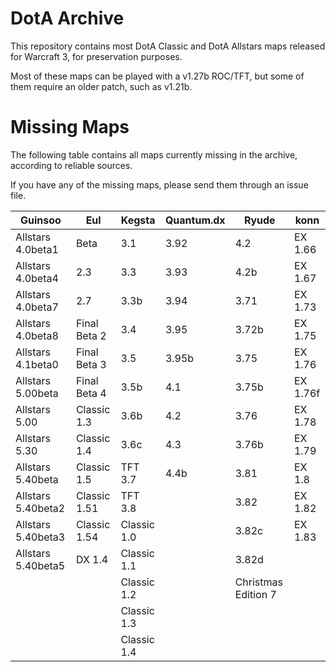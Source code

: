 # DotA Archive

This repository contains most DotA Classic and DotA Allstars maps released for Warcraft 3, for preservation purposes.

Most of these maps can be played with a v1.27b ROC/TFT, but some of them require an older patch, such as v1.21b.

# Missing Maps

The following table contains all maps currently missing in the archive, according to reliable sources.

If you have any of the missing maps, please send them through an issue file.

| Guinsoo | Eul | Kegsta | Quantum.dx | Ryude | konn |
| -------- | -------- | -------- | -------- | -------- | -------- |
| Allstars 4.0beta1 | Beta | 3.1 | 3.92 | 4.2 | EX 1.66 |
| Allstars 4.0beta4 | 2.3 | 3.3 | 3.93 | 4.2b | EX 1.67 |
| Allstars 4.0beta7 | 2.7 | 3.3b | 3.94 | 3.71 | EX 1.73 |
| Allstars 4.0beta8 | Final Beta 2 | 3.4 | 3.95 | 3.72b | EX 1.75 |
| Allstars 4.1beta0 | Final Beta 3 | 3.5 | 3.95b | 3.75 | EX 1.76 |
| Allstars 5.00beta | Final Beta 4 | 3.5b | 4.1 | 3.75b | EX 1.76f |
| Allstars 5.00 | Classic 1.3 | 3.6b | 4.2 | 3.76 | EX 1.78 |
| Allstars 5.30 | Classic 1.4 | 3.6c | 4.3 | 3.76b | EX 1.79 |
| Allstars 5.40beta | Classic 1.5 | TFT 3.7 | 4.4b | 3.81 | EX 1.8 |
| Allstars 5.40beta2 | Classic 1.51 | TFT 3.8 |  | 3.82 | EX 1.82 |
| Allstars 5.40beta3 | Classic 1.54 | Classic 1.0 |  | 3.82c | EX 1.83 |
| Allstars 5.40beta5 | DX 1.4 | Classic 1.1 |  | 3.82d |  |
|  | | Classic 1.2 |  | Christmas Edition 7 |  |
|  | | Classic 1.3 |  |  |  |
|  | | Classic 1.4 |  |  |  |